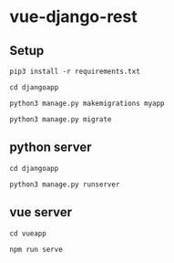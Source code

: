 # vue-django-rest

## Setup
`pip3 install -r requirements.txt`

`cd djangoapp`

`python3 manage.py makemigrations myapp`

`python3 manage.py migrate`

## python server
`cd djangoapp`

`python3 manage.py runserver`

## vue server
`cd vueapp`

`npm run serve`